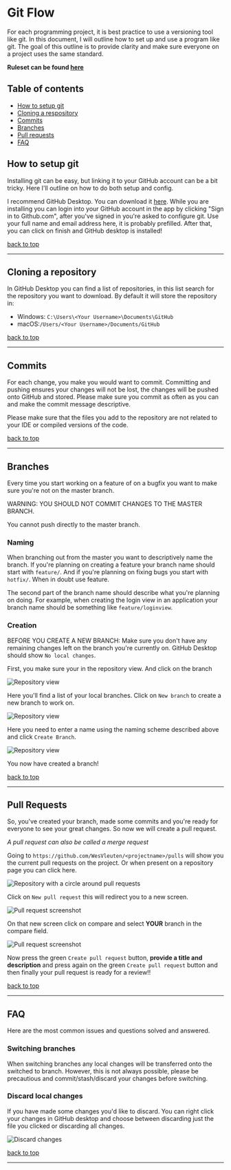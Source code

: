 # Git Flow

For each programming project, it is best practice to use a versioning tool like git. In this document, I will outline how to set up and use a program like git. The goal of this outline is to provide clarity and make sure everyone on a project uses the same standard.

<!--
**For more adanced users I recommend checking out the cli version [here](#).**
-->
**Ruleset can be found [here](RULESET.md)**

## Table of contents

- [How to setup git](#how-to-setup-git)
- [Cloning a respository](#cloning-a-repository)
- [Commits](#commits)
- [Branches](#branches)
- [Pull requests](#pull-requests)
- [FAQ](#faq)

## How to setup git

Installing git can be easy, but linking it to your GitHub account can be a bit tricky. Here I'll outline on how to do both setup and config.

I recommend GitHub Desktop. You can download it [here](https://desktop.github.com/).
While you are installing you can login into your GitHub account in the app by clicking "Sign in to Github.com", after you've signed in you're asked to configure git. Use your full name and email address here, it is probably prefilled.
After that, you can click on finish and GitHub desktop is installed!

[back to top](#table-of-contents)

---

## Cloning a repository

In GitHub Desktop you can find a list of repositories, in this list search for the repository you want to download. By default it will store the repository in: 

* Windows: `C:\Users\<Your Username>\Documents\GitHub`
* macOS:`/Users/<Your Username>/Documents/GitHub`

[back to top](#table-of-contents)

---

## Commits
For each change, you make you would want to commit. Committing and pushing ensures your changes will not be lost, the changes will be pushed onto GitHub and stored. Please make sure you commit as often as you can and make the commit message descriptive.

Please make sure that the files you add to the repository are not related to your IDE or compiled versions of the code.

[back to top](#table-of-contents)

---

## Branches
Every time you start working on a feature of on a bugfix you want to make sure you're not on the master branch.

WARNING: YOU SHOULD NOT COMMIT CHANGES TO THE MASTER BRANCH.

You cannot push directly to the master branch.

### Naming
When branching out from the master you want to descriptively name the branch. If you're planning on creating a feature your branch name should start with `feature/`. And if you're planning on fixing bugs you start with `hotfix/`. When in doubt use feature.

The second part of the branch name should describe what you're planning on doing. For example, when creating the login view in an application your branch name should be something like `feature/loginview`.

### Creation
BEFORE YOU CREATE A NEW BRANCH: Make sure you don't have any remaining changes left on the branch you're currently on. GitHub Desktop should show `No local changes`.

First, you make sure your in the repository view. And click on the branch

![Repository view](screenshot/branch_start.jpg)

Here you'll find a list of your local branches. Click on `New branch` to create a new branch to work on.

![Repository view](screenshot/branch_list.jpg)

Here you need to enter a name using the naming scheme described above and click `Create Branch`.

![Repository view](screenshot/branch_name.jpg)

You now have created a branch!

[back to top](#table-of-contents)

---

## Pull Requests

So, you've created your branch, made some commits and you're ready for everyone to see your great changes. So now we will create a pull request.

*A pull request can also be called a merge request*

Going to `https://github.com/WesVleuten/<projectname>/pulls` will show you the current pull requests on the project. Or when present on a repository page you can click here.

![Repository with a circle around pull requests](screenshot/pulls_repository.jpg)

Click on `New pull request` this will redirect you to a new screen.

![Pull request screenshot](screenshot/pulls_list.jpg)

On that new screen click on compare and select **YOUR** branch in the compare field.

![Pull request screenshot](screenshot/pulls_compareselect.jpg)

Now press the green `Create pull request` button, **provide a title and description** and press again on the green `Create pull request` button and then finally your pull request is ready for a review!!

[back to top](#table-of-contents)

---

## FAQ

Here are the most common issues and questions solved and answered.

### Switching branches

When switching branches any local changes will be transferred onto the switched to branch. However, this is not always possible, please be precautious and commit/stash/discard your changes before switching.

### Discard local changes

If you have made some changes you'd like to discard. You can right click your changes in GitHub desktop and choose between discarding just the file you clicked or discarding all changes.

![Discard changes](screenshot/discard_changes.jpg)

[back to top](#table-of-contents)

---